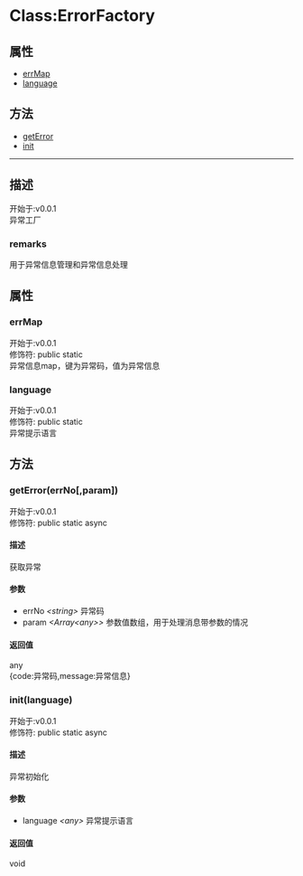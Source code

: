 # Class:ErrorFactory
## 属性
+ [errMap](#PROP_errMap)
+ [language](#PROP_language)
  
## 方法
+ [getError](#METHOD_getError)
+ [init](#METHOD_init)
  
---
## 描述
<font class="since">开始于:v0.0.1</font>  
异常工厂  
### remarks
用于异常信息管理和异常信息处理  
## 属性
### <a id="PROP_errMap">errMap</a>
<font class="since">开始于:v0.0.1</font>  
修饰符: <font class="modifier">public  static</font>  
异常信息map，键为异常码，值为异常信息  
### <a id="PROP_language">language</a>
<font class="since">开始于:v0.0.1</font>  
修饰符: <font class="modifier">public  static</font>  
异常提示语言  
## 方法
### <a id="METHOD_getError">getError(errNo[,param])</a>
<font class="since">开始于:v0.0.1</font>  
修饰符: <font class="modifier">public  static  async</font>  
#### 描述
获取异常  
#### 参数
+ errNo *&lt;<font class='datatype'>string</font>&gt;*     异常码
+ param *&lt;<font class='datatype'>Array&lt;any&gt;</font>&gt;*     参数值数组，用于处理消息带参数的情况
  
#### 返回值
<font class='datatype'>any</font>  
{code:异常码,message:异常信息}  
### <a id="METHOD_init">init(language)</a>
<font class="since">开始于:v0.0.1</font>  
修饰符: <font class="modifier">public  static  async</font>  
#### 描述
异常初始化  
#### 参数
+ language *&lt;any&gt;*  异常提示语言
  
#### 返回值
void  
